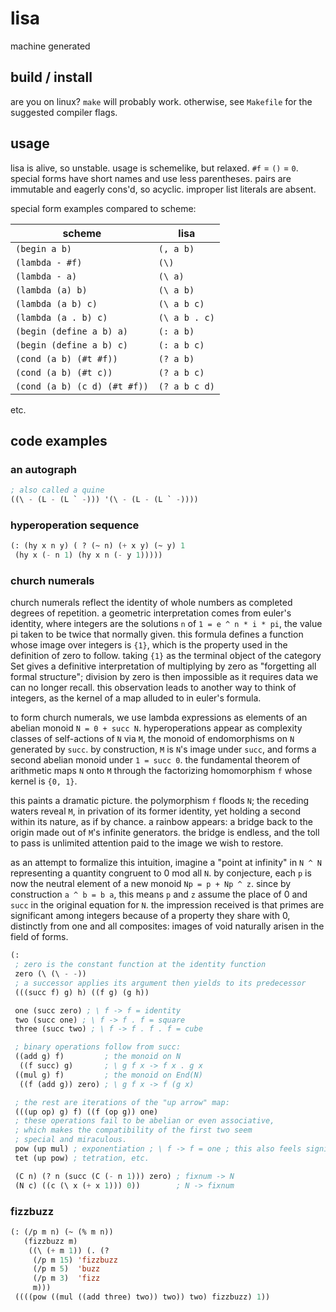 # lisa
machine generated

## build / install
are you on linux? `make` will probably work. otherwise, see
`Makefile` for the suggested compiler flags.

## usage

lisa is alive, so unstable. usage is schemelike, but
relaxed. `#f` = `()` = `0`. special forms have short
names and use less parentheses. pairs are immutable and
eagerly cons'd, so acyclic. improper list literals are
absent.

special form examples compared to scheme:

| scheme                     | lisa        |
|----------------------------|-------------|
|`(begin a b)`               |`(, a b)`    |
|`(lambda - #f)`             |`(\)`        |
|`(lambda - a)`              |`(\ a)`      |
|`(lambda (a) b)`            |`(\ a b)`    |
|`(lambda (a b) c)`          |`(\ a b c)`  |
|`(lambda (a . b) c)`        |`(\ a b . c)`|
|`(begin (define a b) a)`    |`(: a b)`    |
|`(begin (define a b) c)`    |`(: a b c)`  |
|`(cond (a b) (#t #f))`      |`(? a b)`    |
|`(cond (a b) (#t c))`       |`(? a b c)`  |
|`(cond (a b) (c d) (#t #f))`|`(? a b c d)`|

etc.

## code examples

### an autograph
```lisp
; also called a quine
((\ - (L - (L ` -))) '(\ - (L - (L ` -))))
```

### hyperoperation sequence
```lisp
(: (hy x n y) ( ? (~ n) (+ x y) (~ y) 1
 (hy x (- n 1) (hy x n (- y 1)))))
```

### church numerals

church numerals reflect the identity of whole numbers as completed
degrees of repetition. a geometric interpretation comes from euler's
identity, where integers are the solutions `n` of `1 = e ^ n * i * pi`,
the value pi taken to be twice that normally given. this formula
defines a function whose image over integers is `{1}`, which is the
property used in the definition of zero to follow. taking `{1}` as the
terminal object of the category Set gives a definitive interpretation of
multiplying by zero as "forgetting all formal structure"; division
by zero is then impossible as it requires data we can no longer recall.
this observation leads to another way to think of integers, as the kernel
of a map alluded to in euler's formula.

to form church numerals, we use lambda expressions as elements of
an abelian monoid `N = 0 + succ N`. hyperoperations appear as complexity
classes of self-actions of `N` via `M`, the monoid of endomorphisms on `N`
generated by `succ`. by construction, `M` is `N`'s image under `succ`,
and forms a second abelian monoid under `1 = succ 0`. the fundamental
theorem of arithmetic maps `N` onto `M` through the factorizing
homomorphism `f` whose kernel is `{0, 1}`.

this paints a dramatic picture. the polymorphism `f` floods `N`; the
receding waters reveal `M`, in privation of its former identity, yet
holding a second within its nature, as if by chance. a rainbow appears:
a bridge back to the origin made out of `M`'s infinite generators. the
bridge is endless, and the toll to pass is unlimited attention paid to
the image we wish to restore.

as an attempt to formalize this intuition, imagine a "point at infinity"
in `N ^ N` representing a quantity congruent to 0 mod all `N`. by
conjecture, each `p` is now the neutral element of a new monoid
`Np = p + Np ^ z`.  since by construction `a ^ b = b a`, this means `p`
and `z` assume the place of 0 and `succ` in the original equation for `N`.
the impression received is that primes are significant among integers
because of a property they share with 0, distinctly from one and all
composites: images of void naturally arisen in the field of forms.

```lisp
(:
 ; zero is the constant function at the identity function
 zero (\ (\ - -))
 ; a successor applies its argument then yields to its predecessor
 (((succ f) g) h) ((f g) (g h))

 one (succ zero) ; \ f -> f = identity
 two (succ one) ; \ f -> f . f = square
 three (succ two) ; \ f -> f . f . f = cube 

 ; binary operations follow from succ:
 ((add g) f)         ; the monoid on N
  ((f succ) g)       ; \ g f x -> f x . g x
 ((mul g) f)         ; the monoid on End(N)
  ((f (add g)) zero) ; \ g f x -> f (g x)

 ; the rest are iterations of the "up arrow" map:
 (((up op) g) f) ((f (op g)) one)
 ; these operations fail to be abelian or even associative,
 ; which makes the compatibility of the first two seem
 ; special and miraculous.
 pow (up mul) ; exponentiation ; \ f -> f = one ; this also feels significant
 tet (up pow) ; tetration, etc.

 (C n) (? n (succ (C (- n 1))) zero) ; fixnum -> N
 (N c) ((c (\ x (+ x 1))) 0))        ; N -> fixnum
```

### fizzbuzz

```lisp
(: (/p m n) (~ (% m n))
   (fizzbuzz m)
    ((\ (+ m 1)) (. (?
     (/p m 15) 'fizzbuzz
     (/p m 5)  'buzz
     (/p m 3)  'fizz
     m)))
 ((((pow ((mul ((add three) two)) two)) two) fizzbuzz) 1))
```
